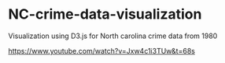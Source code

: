 # NC-crime-data-visualization
Visualization using D3.js for North carolina crime data from 1980

https://www.youtube.com/watch?v=Jxw4c1i3TUw&t=68s
